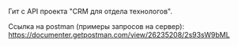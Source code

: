 Гит с API проекта "CRM для отдела технологов".

Ссылка на postman (примеры запросов на сервер): https://documenter.getpostman.com/view/26235208/2s93sW9bML
